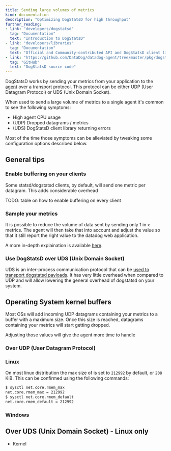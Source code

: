 ```yaml
---
title: Sending large volumes of metrics
kind: documentation
description: "Optimizing DogStatsD for high throughput"
further_reading:
- link: "developers/dogstatsd"
  tag: "Documentation"
  text: "Introduction to DogStatsD"
- link: "developers/libraries"
  tag: "Documentation"
  text: "Official and Community-contributed API and DogStatsD client libraries"
- link: "https://github.com/DataDog/datadog-agent/tree/master/pkg/dogstatsd"
  tag: "GitHub"
  text: "DogStatsD source code"
---
```


DogStatsD works by sending your metrics from your application to the
[agent](https://docs.datadoghq.com/agent/) over a transport protocol. This
protocol can be either UDP (User Datagram Protocol) or UDS (Unix Domain Socket).

When used to send a large volume of metrics to a single agent it's common to see
the following symptoms:

- High agent CPU usage
- (UDP) Dropped datagrams / metrics
- (UDS) DogStatsD client library returning errors

Most of the time those symptoms can be alleviated by tweaking some configuration
options described below.

## General tips

### Enable buffering on your clients

Some statsd/dogstatsd clients, by default, will send one metric per datagram.
This adds considerable overhead

TODO: table on how to enable buffering on every client

### Sample your metrics

It is possible to reduce the volume of data sent by sending only 1 in `x` metrics.
The agent will then take that into account and adjust the value so that it still
report the right value to the datadog web application.

A more in-depth explaination is available [here](https://docs.datadoghq.com/developers/faq/dog-statsd-sample-rate-parameter-explained/).

### Use DogStatsD over UDS (Unix Domain Socket)

UDS is an inter-process communication protocol that can
be [used to transport dogstatsd payloads](https://docs.datadoghq.com/developers/dogstatsd/unix_socket/).
It has very little overhead when compared to UDP and will allow lowering the
general overhead of dogstatsd on your system.

## Operating System kernel buffers

Most OSs will add incoming UDP datagrams containing your metrics to a buffer
with a maximum size. Once this size is reached, datagrams containing your metrics
will start getting dropped.

Adjusting those values will give the agent more time to handle

### Over UDP (User Datagram Protocol)

### Linux

On most linux distribution the max size of is set to `212992` by default, or
`208` KiB. This can be confirmed using the following commands:

```bash
$ sysctl net.core.rmem_max
net.core.rmem_max = 212992
$ sysctl net.core.rmem_default
net.core.rmem_default = 212992
```

### Windows


## Over UDS (Unix Domain Socket) - Linux only

- Kernel
